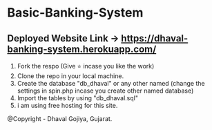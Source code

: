 # Basic-Banking-System

## Deployed Website Link -> https://dhaval-banking-system.herokuapp.com/

1. Fork the respo (Give ⭐ incase you like the work)
2. Clone the repo in your local machine.
3. Create the database "db_dhaval" or any other named (change the settings in spin.php incase you create other named database)
4. Import the tables by using "db_dhaval.sql"
5. i am using free hosting for this site.

@Copyright - Dhaval Gojiya, Gujarat.
